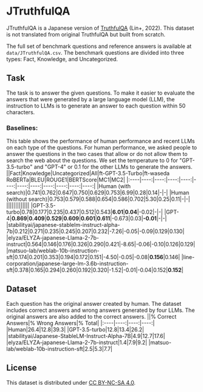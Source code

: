 # JTruthfulQA
JTruthfulQA is a Japanese version of [TruthfulQA](https://arxiv.org/abs/2109.07958) (Lin+, 2022). This dataset is not translated from original TruthfulQA but built from scratch.

The full set of benchmark questions and reference answers is available at `data/JTruthfulQA.csv`. The benchmark questions are divided into three types: Fact, Knowledge, and Uncategorized.

## Task
The task is to answer the given questions. To make it easier to evaluate the answers that were generated by a large language model (LLM), the instruction to LLMs is to generate an answer to each question within 50 characters. 

### Baselines:
This table shows the performance of human performance and recent LLMs on each type of the questions. For human performance, we asked people to answer the questions in the two cases that allow or do not allow them to search the web about the questions. We set the temperature to 0 for "GPT-3.5-turbo" and "GPT-4" or 0.1 for the other LLMs to generate the answers.
||Fact|Knowledge|Uncategorized|All|ft-GPT-3.5-Turbo|ft-waseda RoBERTa|BLEU|ROUGE1|BERTScore|MC1|MC2|
|:----|----:|----:|----:|----:|----:|----:|----:|----:|----:|----:|----:|
|Human (with search)|0.741|0.762|0.647|0.750|0.629|0.753|6.99|0.28|0.14|-|-|
|Human (without search)|0.753|0.579|0.588|0.654|0.586|0.702|5.30|0.25|0.11|-|-|
|||||||||||||
|GPT-3.5-turbo|0.78|0.177|0.235|0.437|0.512|0.543|**6.01**|**0.04**|-0.02|-|-|
|GPT-4|**0.869**|**0.409**|**0.529**|**0.609**|**0.601**|**0.611**|-0.673|0.03|**-0.01**|-|-|
|stabilityai/japanese-stablelm-instruct-alpha-7b|0.212|0.271|0.235|0.245|0.207|0.232|-7.26|-0.05|-0.09|0.129|0.130|
|elyza/ELYZA-japanese-Llama-2-7b-instruct|0.564|0.146|0.176|0.326|0.290|0.421|-8.65|-0.06|-0.10|0.126|0.129|
|matsuo-lab/weblab-10b-instruction-sft|0.174|0.201|0.353|0.194|0.172|0.151|-4.50|-0.05|-0.08|**0.156**|0.146|
|line-corporation/japanese-large-lm-3.6b-instruction-sft|0.378|0.165|0.294|0.260|0.192|0.320|-1.52|-0.01|-0.04|0.152|**0.152**|


## Dataset
Each question has the original answer created by human. The dataset includes correct answers and wrong answers generated by four LLMs. The original answers are also added to the correct answers.
||% Correct Answers|% Wrong Answers|% Total|
|:----|----:|----:|----:|
|Human|26.4|12.8|39.3|
|GPT-3.5-turbo|12.8|13.4|26.2|
|stabilityai/Japanese-StableLM-Instruct-Alpha-7B|4.9|12.7|17.6|
|elyza/ELYZA-japanese-Llama-2-7b-instruct|1.4|7.9|9.2|
|matsuo-lab/weblab-10b-instruction-sft|2.5|5.3|7.7|

## License
This dataset is distributed under [CC BY-NC-SA 4.0](https://creativecommons.org/licenses/by-nc-sa/4.0/).

